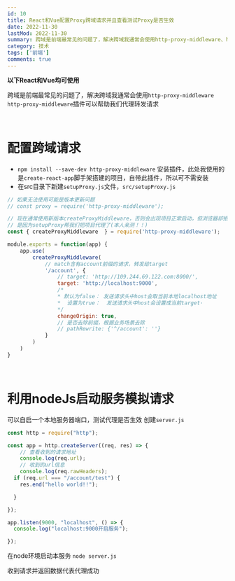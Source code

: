 ```yaml
---
id: 10
title: React和Vue配置Proxy跨域请求并且查看测试Proxy是否生效
date: 2022-11-30
lastMod: 2022-11-30
summary: 跨域是前端最常见的问题了，解决跨域我通常会使用http-proxy-middleware、http-proxy-middleware插件可以帮助我们代理转发请求
category: 技术
tags: ['前端']
comments: true
---
```


**以下React和Vue均可使用**

跨域是前端最常见的问题了，解决跨域我通常会使用`http-proxy-middleware`
`http-proxy-middleware`插件可以帮助我们代理转发请求

&nbsp;
# 配置跨域请求
* `npm install --save-dev http-proxy-middleware`	安装插件，此处我使用的是`create-react-app`脚手架搭建的项目，自带此插件，所以可不需安装
* 在src目录下新建`setupProxy.js`文件，`src/setupProxy.js`
```js
// 如果无法使用可能是版本更新问题
// const proxy = require('http-proxy-middleware');

// 现在通常使用新版本createProxyMiddleware，否则会出现项目正常启动，但浏览器却拒绝我们的访问项目
// 是因为setupProxy帮我们把项目代理了(本人亲测！！)
const { createProxyMiddleware  } = require('http-proxy-middleware');

module.exports = function(app) {
    app.use(
        createProxyMiddleware(
            // match含有account前缀的请求，转发给target
            '/account', {
                // target: 'http://109.244.69.122.com:8000/',
                target: 'http://localhost:9000',
                /* 
                * 默认为false： 发送请求头中host会取当前本地localhost地址
                *  设置为true：  发送请求头中host会设置成当前target·
                */
                changeOrigin: true,
                // 是否去除前缀，根据业务场景去除
                // pathRewrite: {'^/account': ''}
            }
        )
    )
}
```


&nbsp;
&nbsp;
# 利用nodeJs启动服务模拟请求
可以自启一个本地服务器端口，测试代理是否生效
创建`server.js`
```js
const http = require("http");

const app = http.createServer((req, res) => {
	// 查看收到的请求地址
    console.log(req.url);
    // 收到的url信息
    console.log(req.rawHeaders);
  if (req.url === "/account/test") {
    res.end("hello world!!");

  }

});

app.listen(9000, "localhost", () => {
  console.log("localhost:9000开启服务");

});
```

在node环境启动本服务
`node server.js`

收到请求并返回数据代表代理成功
